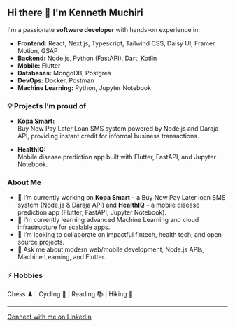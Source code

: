 ## Hi there 👋 I'm Kenneth Muchiri

I'm a passionate **software developer** with hands-on experience in:

- **Frontend:** React, Next.js, Typescript, Tailwind CSS, Daisy UI, Framer Motion, GSAP
- **Backend:** Node.js, Python (FastAPI), Dart, Kotlin
- **Mobile:** Flutter
- **Databases:** MongoDB, Postgres
- **DevOps:** Docker, Postman
- **Machine Learning:** Python, Jupyter Notebook

### 💡 Projects I’m proud of

- **Kopa Smart:**  
  Buy Now Pay Later Loan SMS system powered by Node.js and Daraja API, providing instant credit for informal business transactions.

- **HealthIQ:**  
  Mobile disease prediction app built with Flutter, FastAPI, and Jupyter Notebook.
  
### About Me
  - 🔭 I’m currently working on **Kopa Smart** – a Buy Now Pay Later loan SMS system (Node.js & Daraja API) and **HealthIQ** – a mobile disease prediction app (Flutter, FastAPI, Jupyter Notebook).
- 🌱 I’m currently learning advanced Machine Learning and cloud infrastructure for scalable apps.
- 👯 I’m looking to collaborate on impactful fintech, health tech, and open-source projects.
- 💬 Ask me about modern web/mobile development, Node.js APIs, Machine Learning, and Flutter.

### ⚡ Hobbies

Chess ♟️ | Cycling 🚴 | Reading 📚 | Hiking 🥾

---

[Connect with me on LinkedIn](https://www.linkedin.com/in/kenneth-muchiri-muongi)

